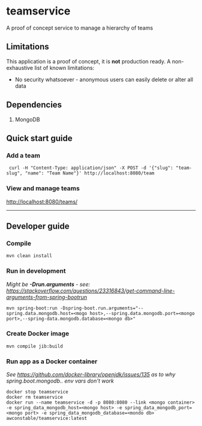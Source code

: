 # teamservice
A proof of concept service to manage a hierarchy of teams

## Limitations

This application is a proof of concept, it is **not** production ready.
A non-exhaustive list of known limitations:
* No security whatsoever - anonymous users can easily delete or alter all data

## Dependencies

1. MongoDB

## Quick start guide

### Add a team

```
 curl -H "Content-Type: application/json" -X POST -d '{"slug": "team-slug", "name": "Team Name"}' http://localhost:8080/team
```


### View and manage teams

<http://localhost:8080/teams/>

---

## Developer guide

### Compile

```
mvn clean install
```

### Run in development

*Might be **-Drun.arguments** - see: https://stackoverflow.com/questions/23316843/get-command-line-arguments-from-spring-bootrun*

```
mvn spring-boot:run -Dspring-boot.run.arguments="--spring.data.mongodb.host=<mogo host>,--spring.data.mongodb.port=<mongo port>,--spring-data.mongodb.database=<mongo db>"
```

### Create Docker image

```
mvn compile jib:build
```

### Run app as a Docker container

*See https://github.com/docker-library/openjdk/issues/135 as to why spring.boot.mongodb.. env vars don't work*

```
docker stop teamservice
docker rm teamservice
docker run --name teamservice -d -p 8080:8080 --link <mongo container> -e spring_data_mongodb_host=<mongo host> -e spring_data_mongodb_port=<mongo port> -e spring_data_mongodb_database=<mondo db> awconstable/teamservice:latest
```


